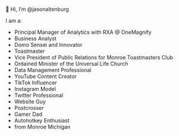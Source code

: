 👋 Hi, I’m @jasonaltenburg

I am a:
- Principal Manager of Analytics with RXA @ OneMagnify
- Business Analyst
- Domo Sensei and Innovator
- Toastmaster
- Vice President of Public Relations for Monroe Toastmasters Club
- Ordained Minister of the Universal Life Church
- Data Management Professional 
- YouTube Content Creator
- TikTok Influencer
- Instagram Model
- Twitter Professional
- Website Guy
- Postcrosser
- Gamer Dad
- Autohotkey Enthusiast
- from Monroe Michigan

<!---
jasonaltenburg/jasonaltenburg is a ✨ special ✨ repository because its `README.md` (this file) appears on your GitHub profile.
You can click the Preview link to take a look at your changes.
--->
